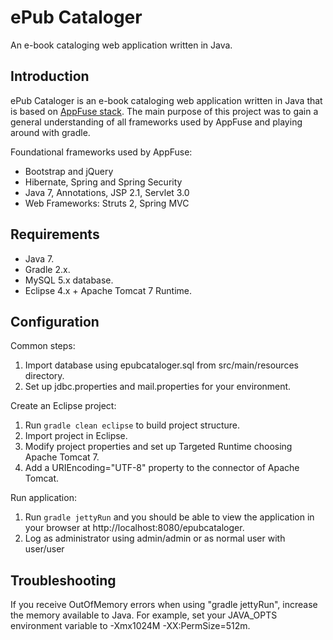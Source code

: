 # ePub Cataloger
An e-book cataloging web application written in Java.

## Introduction
ePub Cataloger is an e-book cataloging web application written in Java that is based on [AppFuse stack][1]. The main purpose of this project was to gain a general understanding of all frameworks used by AppFuse and playing around with gradle.

Foundational frameworks used by AppFuse:
- Bootstrap and jQuery
- Hibernate, Spring and Spring Security
- Java 7, Annotations, JSP 2.1, Servlet 3.0
- Web Frameworks: Struts 2, Spring MVC

## Requirements
- Java 7.
- Gradle 2.x.
- MySQL 5.x database.
- Eclipse 4.x + Apache Tomcat 7 Runtime.

## Configuration
Common steps:
 1. Import database using epubcataloger.sql from src/main/resources directory.
 2. Set up jdbc.properties and mail.properties for your environment.

Create an Eclipse project:
 1. Run ```gradle clean eclipse``` to build project structure.
 2. Import project in Eclipse.
 3. Modify project properties and set up Targeted Runtime choosing Apache Tomcat 7.
 4. Add a URIEncoding="UTF-8" property to the connector of Apache Tomcat.

Run application:
 1. Run ```gradle jettyRun``` and you should be able to view the application in your browser at http://localhost:8080/epubcataloger.
 2. Log as administrator using admin/admin or as normal user with user/user

## Troubleshooting
If you receive OutOfMemory errors when using "gradle jettyRun", increase the memory available to Java.
For example, set your JAVA_OPTS environment variable to -Xmx1024M -XX:PermSize=512m.

[1]: http://appfuse.org/display/APF/Home
